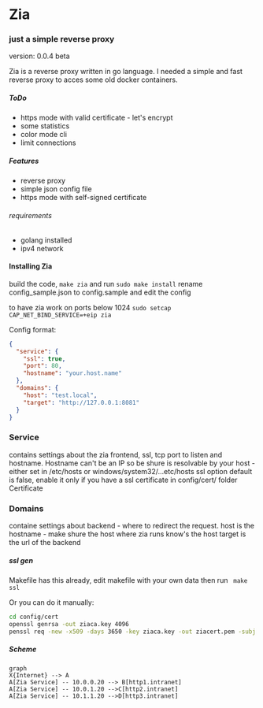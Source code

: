 # Zia

### just a simple reverse proxy

version: 0.0.4 beta

Zia is a reverse proxy written in go language. I needed a simple and fast reverse proxy to acces some old docker containers.

##### ToDo

- https mode with valid certificate - let's encrypt
- some statistics
- color mode cli
- limit connections

##### Features

- reverse proxy
- simple json config file
- https mode with self-signed certificate

###### requirements

- golang installed
- ipv4 network

#### Installing Zia

build the code, `make zia` and run `sudo make install`
rename config_sample.json to config.sample and edit the config

to have zia work on ports below 1024
`sudo setcap CAP_NET_BIND_SERVICE=+eip zia`

Config format:

```json
{
  "service": {
    "ssl": true,
    "port": 80,
    "hostname": "your.host.name"
  },
  "domains": {
    "host": "test.local",
    "target": "http://127.0.0.1:8081"
  }
}
```

### Service

contains settings about the zia frontend, ssl, tcp port to listen and hostname.
Hostname can't be an IP so be shure is resolvable by your host - either set in /etc/hosts or windows/system32/...etc/hosts
ssl option default is false, enable it only if you have a ssl certificate in config/cert/ folder
Certificate

### Domains

containe settings about backend - where to redirect the request.
host is the hostname - make shure the host where zia runs know's the host
target is the url of the backend

##### ssl gen

Makefile has this already, edit makefile with your own data then run ` make ssl`

Or you can do it manually:

```bash
cd config/cert
openssl genrsa -out ziaca.key 4096
penssl req -new -x509 -days 3650 -key ziaca.key -out ziacert.pem -subj "/C=DE/ST=B/L=Berlin/O=Zia/OU=IT/CN=ZiaRootCA"
```

##### Scheme
```mermaid
graph
X{Internet} --> A
A[Zia Service] -- 10.0.0.20 --> B[http1.intranet]
A[Zia Service] -- 10.0.1.20 -->C[http2.intranet]
A[Zia Service] -- 10.1.1.20 -->D[http3.intranet]
